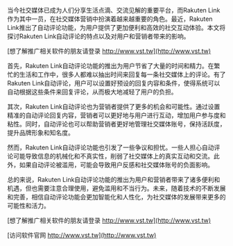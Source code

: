 当今社交媒体已成为人们分享生活点滴、交流见解的重要平台，而Rakuten Link作为其中一员，在社交媒体营销中扮演着越来越重要的角色。最近，Rakuten Link推出了自动评论功能，为用户提供了更加便利和高效的社交互动体验。本文将探讨Rakuten Link自动评论的特点以及对用户和营销者带来的影响。

[想了解推广相关软件的朋友请登录 http://www.vst.tw](http://www.vst.tw)

首先，Rakuten Link自动评论功能的推出为用户节省了大量的时间和精力。在繁忙的生活和工作中，很多人都难以抽出时间来回复每一条社交媒体上的评论。有了Rakuten Link自动评论，用户可以设置好预设的回复内容和条件，使得系统可以自动根据这些条件来回复评论，从而极大地减轻了用户的负担。

其次，Rakuten Link自动评论也为营销者提供了更多的机会和可能性。通过设置精准的自动评论回复内容，营销者可以更好地与用户进行互动，增加用户参与度和粘性。同时，自动评论也可以帮助营销者更好地管理社交媒体账号，保持活跃度，提升品牌形象和知名度。

然而，Rakuten Link自动评论功能也引发了一些争议和担忧。一些人担心自动评论可能导致信息的机械化和不真实性，削弱了社交媒体上的真实互动和交流。此外，如果自动评论被滥用，可能会导致用户反感和社交媒体账号的负面影响。

总的来说，Rakuten Link自动评论功能的推出为用户和营销者带来了诸多便利和机遇，但也需要注意合理使用，避免滥用和不当行为。未来，随着技术的不断发展和完善，相信自动评论功能会更加智能化和人性化，为社交媒体的发展带来更多的可能性和活力。

[想了解推广相关软件的朋友请登录 http://www.vst.tw](http://www.vst.tw)


[访问软件官网 http://www.vst.tw](http://www.vst.tw)

